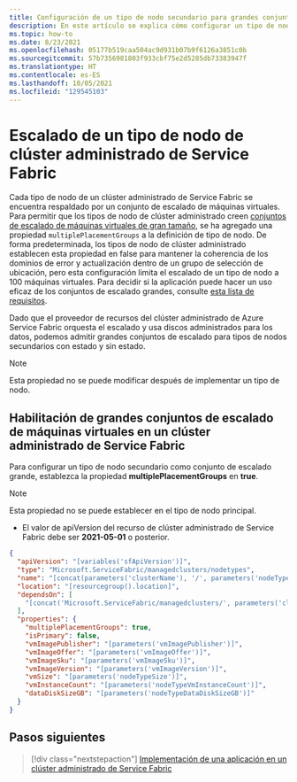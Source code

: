 ```yaml
---
title: Configuración de un tipo de nodo secundario para grandes conjuntos de escalado de máquinas virtuales en un clúster administrado de Service Fabric
description: En este artículo se explica cómo configurar un tipo de nodo secundario como conjunto de escalado de máquinas virtuales de gran tamaño
ms.topic: how-to
ms.date: 8/23/2021
ms.openlocfilehash: 05177b519caa504ac9d931b07b9f6126a3851c0b
ms.sourcegitcommit: 57b7356981803f933cbf75e2d5285db73383947f
ms.translationtype: HT
ms.contentlocale: es-ES
ms.lasthandoff: 10/05/2021
ms.locfileid: "129545103"
---
```

# <a name="service-fabric-managed-cluster-node-type-scaling"></a>Escalado de un tipo de nodo de clúster administrado de Service Fabric

Cada tipo de nodo de un clúster administrado de Service Fabric se encuentra respaldado por un conjunto de escalado de máquinas virtuales. Para permitir que los tipos de nodo de clúster administrado creen [conjuntos de escalado de máquinas virtuales de gran tamaño](../virtual-machine-scale-sets/virtual-machine-scale-sets-placement-groups.md), se ha agregado una propiedad `multiplePlacementGroups` a la definición de tipo de nodo. De forma predeterminada, los tipos de nodo de clúster administrado establecen esta propiedad en false para mantener la coherencia de los dominios de error y actualización dentro de un grupo de selección de ubicación, pero esta configuración limita el escalado de un tipo de nodo a 100 máquinas virtuales. Para decidir si la aplicación puede hacer un uso eficaz de los conjuntos de escalado grandes, consulte [esta lista de requisitos](../virtual-machine-scale-sets/virtual-machine-scale-sets-placement-groups.md#checklist-for-using-large-scale-sets).

Dado que el proveedor de recursos del clúster administrado de Azure Service Fabric orquesta el escalado y usa discos administrados para los datos, podemos admitir grandes conjuntos de escalado para tipos de nodos secundarios con estado y sin estado.

> [!NOTE]
> Esta propiedad no se puede modificar después de implementar un tipo de nodo.

## <a name="enable-large-virtual-machine-scale-sets-in-a-service-fabric-managed-cluster"></a>Habilitación de grandes conjuntos de escalado de máquinas virtuales en un clúster administrado de Service Fabric
Para configurar un tipo de nodo secundario como conjunto de escalado grande, establezca la propiedad **multiplePlacementGroups** en **true**.
> [!NOTE]
> Esta propiedad no se puede establecer en el tipo de nodo principal.

* El valor de apiVersion del recurso de clúster administrado de Service Fabric debe ser **2021-05-01** o posterior.

```json
{
  "apiVersion": "[variables('sfApiVersion')]",
  "type": "Microsoft.ServiceFabric/managedclusters/nodetypes",
  "name": "[concat(parameters('clusterName'), '/', parameters('nodeTypeName'))]",
  "location": "[resourcegroup().location]",
  "dependsOn": [
    "[concat('Microsoft.ServiceFabric/managedclusters/', parameters('clusterName'))]"
  ],
  "properties": {
    "multiplePlacementGroups": true,
    "isPrimary": false,
    "vmImagePublisher": "[parameters('vmImagePublisher')]",
    "vmImageOffer": "[parameters('vmImageOffer')]",
    "vmImageSku": "[parameters('vmImageSku')]",
    "vmImageVersion": "[parameters('vmImageVersion')]",
    "vmSize": "[parameters('nodeTypeSize')]",
    "vmInstanceCount": "[parameters('nodeTypeVmInstanceCount')]",
    "dataDiskSizeGB": "[parameters('nodeTypeDataDiskSizeGB')]"
  }
}
```

## <a name="next-steps"></a>Pasos siguientes

> [!div class="nextstepaction"]
> [Implementación de una aplicación en un clúster administrado de Service Fabric](./tutorial-managed-cluster-deploy-app.md)
